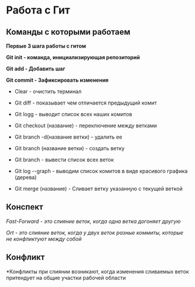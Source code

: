 # Работа с Гит

## Команды с которыми работаем

__Первые 3 шага работы с гитом__

**Git init - команда, инициализирующая репозиторий**

**Git add - Добавить шаг**

**Git commit - Зафиксировать изменения**

* Clear - очистить терминал 

* Git diff - показывает чем отличается предыдущий комит

* Git logg - выводит список всех наших комитов

* Git checkout (название) - переключение между ветками

* Git branch -d(название ветки) - удалить ее

* Git branch (название ветки) - создать ветку

* Git branch - вывести список всех веток

* Git log --graph - выводим список  комитов в виде красивого графика (дерева)

* Git merge (название) - Сливает ветку указанную с текущей веткой

## Конспект

*Fast-Forward - это слияние веток, когда одна ветка догоняет другую*

*Ort - это слияние веток, когда у двух веток разные коммиты, которые не конфликтуют между собой*

## Конфликт

*Конфликты при слиянии возникают, когда изменения сливаемых веток притендует на общие участки рабочей области

